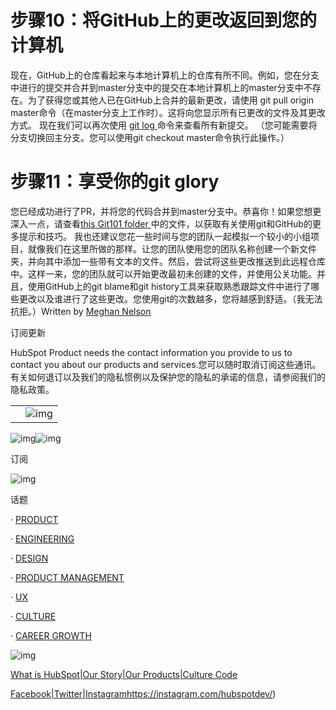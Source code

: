  

 

# 步骤10：将GitHub上的更改返回到您的计算机

 

现在，GitHub上的仓库看起来与本地计算机上的仓库有所不同。例如，您在分支中进行的提交并合并到master分支中的提交在本地计算机上的master分支中不存在。为了获得您或其他人已在GitHub上合并的最新更改，请使用 git pull origin master命令（在master分支上工作时）。这将向您显示所有已更改的文件及其更改方式。 现在我们可以再次使用 [ git log ](http://git-scm.com/docs/git-log)命令来查看所有新提交。 （您可能需要将分支切换回主分支。您可以使用git checkout master命令执行此操作。）

 

# 步骤11：享受你的git glory

 您已经成功进行了PR，并将您的代码合并到master分支中。恭喜你！如果您想更深入一点，请查看[this Git101 folder ](https://github.com/cubeton/git101/tree/master/TurtorialInfo)中的文件，以获取有关使用git和GitHub的更多提示和技巧。 我也还建议您花一些时间与您的团队一起模拟一个较小的小组项目，就像我们在这里所做的那样。让您的团队使用您的团队名称创建一个新文件夹，并向其中添加一些带有文本的文件。然后，尝试将这些更改推送到此远程仓库中。这样一来，您的团队就可以开始更改最初未创建的文件，并使用公关功能。并且，使用GitHub上的git blame和git history工具来获取熟悉跟踪文件中进行了哪些更改以及谁进行了这些更改。您使用git的次数越多，您将越感到舒适。（我无法抗拒。）Written by [Meghan Nelson](https://product.hubspot.com/blog/author/meghan-nelson)

 

订阅更新

 HubSpot Product needs the contact information you provide to us to contact you about our products and services.您可以随时取消订阅这些通讯。有关如何退订以及我们的隐私惯例以及保护您的隐私的承诺的信息，请参阅我们的隐私政策。

 

|      |                                                              |
| ---- | ------------------------------------------------------------ |
|      | ![img](file:///C:\Users\ADMINI~1\AppData\Local\Temp\msohtmlclip1\01\clip_image001.png) |

![img](file:///C:\Users\ADMINI~1\AppData\Local\Temp\msohtmlclip1\01\clip_image002.png)![img](file:///C:\Users\ADMINI~1\AppData\Local\Temp\msohtmlclip1\01\clip_image003.png)

 



订阅

![img](file:///C:\Users\ADMINI~1\AppData\Local\Temp\msohtmlclip1\01\clip_image005.jpg)

 

 

 

 

话题

 

 

·  [PRODUCT](https://product.hubspot.com/blog/topic/product)

 

·  [ENGINEERING](https://product.hubspot.com/blog/topic/engineering)

 

·  [DESIGN](https://product.hubspot.com/blog/topic/design)

 

·  [PRODUCT MANAGEMENT](https://product.hubspot.com/blog/topic/product-management)

 

·  [UX](https://product.hubspot.com/blog/topic/ux)

 

·  [CULTURE](https://product.hubspot.com/blog/topic/culture)

 

·  [CAREER GROWTH](https://product.hubspot.com/blog/topic/career-growth)

![img](file:///C:\Users\ADMINI~1\AppData\Local\Temp\msohtmlclip1\01\clip_image006.png)

 

[What is HubSpot](https://www.hubspot.com/what-is-hubspot)[|Our Story](https://www.hubspot.com/internet-marketing-company)[|Our Products](https://www.hubspot.com/products)[|Culture Code](https://blog.hubspot.com/blog/tabid/6307/bid/34234/The-HubSpot-Culture-Code-Creating-A-Company-We-Love.aspx)

 

[Facebook](https://www.facebook.com/HubSpotDevelopment?fref=ts)[|Twitter](https://twitter.com/HubSpotDev)[|Instagram](https://instagram.com/hubspotdev/)https://instagram.com/hubspotdev/)